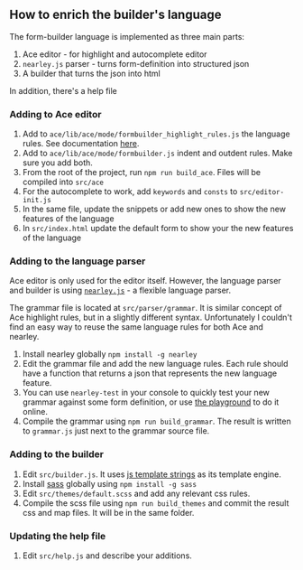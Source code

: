 ## How to enrich the builder's language

The form-builder language is implemented as three main parts:
1. Ace editor - for highlight and autocomplete editor
2. `nearley.js` parser - turns form-definition into structured json
3. A builder that turns the json into html 

In addition, there's a help file

### Adding to Ace editor

1. Add to `ace/lib/ace/mode/formbuilder_highlight_rules.js` the language rules. See documentation [here](https://cloud9-sdk.readme.io/docs/highlighting-rules).
1. Add to `ace/lib/ace/mode/formbuilder.js` indent and outdent rules. Make sure you add both.
1. From the root of the project, run `npm run build_ace`. Files will be compiled into `src/ace`
1. For the autocomplete to work, add `keywords` and `consts` to `src/editor-init.js`
1. In the same file, update the snippets or add new ones to show the new features of the language
1. In `src/index.html` update the default form to show your the new features of the language

### Adding to the language parser

Ace editor is only used for the editor itself. However, the language parser and builder is using [`nearley.js`](https://nearley.js.org/docs/getting-started) - a flexible language parser.

The grammar file is located at `src/parser/grammar`. It is similar concept of Ace highlight rules, but in a slightly different syntax. Unfortunately I couldn't find an easy way to reuse the same language rules for both Ace and nearley.

1. Install nearley globally `npm install -g nearley`
1. Edit the grammar file and add the new language rules. Each rule should have a function that returns a json that represents the new language feature.
1. You can use `nearley-test` in your console to quickly test your new grammar against some form definition, or use [the playground](https://omrelli.ug/nearley-playground/) to do it online.
1. Compile the grammar using `npm run build_grammar`. The result is written to `grammar.js` just next to the grammar source file. 

### Adding to the builder
1. Edit `src/builder.js`. It uses [js template strings](https://developer.mozilla.org/en-US/docs/Web/JavaScript/Reference/Template_literals) as its template engine.
1. Install [sass](https://sass-lang.com) globally using `npm install -g sass`
1. Edit `src/themes/default.scss` and add any relevant css rules. 
1. Compile the scss file using `npm run build_themes` and commit the result css and map files. It will be in the same folder.

### Updating the help file
1. Edit `src/help.js` and describe your additions.